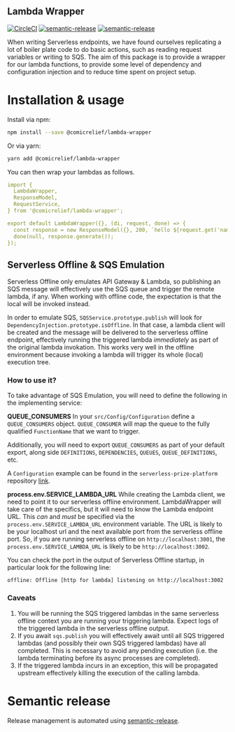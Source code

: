 Lambda Wrapper
--------------

[![CircleCI](https://circleci.com/gh/comicrelief/lambda-wrapper.svg?style=svg&circle-token=7db6e0ff0526bd635424f303fd4ffffc7ea05aed)](https://circleci.com/gh/comicrelief/lambda-wrapper)
[![semantic-release](https://img.shields.io/badge/%20%20%F0%9F%93%A6%F0%9F%9A%80-semantic--release-e10079.svg)](https://github.com/semantic-release/semantic-release)
[![semantic-release](https://badge.fury.io/js/%40comicrelief%2Flambda-wrapper.svg)](https://www.npmjs.com/package/@comicrelief/lambda-wrapper)

When writing Serverless endpoints, we have found ourselves replicating a lot of boiler plate code to do basic actions,
such as reading request variables or writing to SQS. The aim of this package is to provide a wrapper for our lambda
functions, to provide some level of dependency and configuration injection and to reduce time spent on project setup.

# Installation & usage

Install via npm:

```bash
npm install --save @comicrelief/lambda-wrapper
```

Or via yarn:

```bash
yarn add @comicrelief/lambda-wrapper
```

You can then wrap your lambdas as follows.

```yaml
import {
  LambdaWrapper,
  ResponseModel,
  RequestService,
} from '@comicrelief/lambda-wrapper';

export default LambdaWrapper({}, (di, request, done) => {
  const response = new ResponseModel({}, 200, `hello ${request.get('name', 'nobody')}`);
  done(null, response.generate());
});
```

## Serverless Offline & SQS Emulation

Serverless Offline only emulates API Gateway & Lambda, so publishing an SQS message will effectively use the SQS queue and trigger the remote lambda, if any. When working with offline code, the expectation is that the local will be invoked instead.

In order to emulate SQS, `SQSService.prototype.publish` will look for `DependencyInjection.prototype.isOffline`. In that case, a lambda client will be created and the message will be delivered to the serverless offline endpoint, effectively running the triggered lambda _immediately_ as part of the original lambda invokation. This works very well in the offline environment because invoking a lambda will trigger its whole (local) execution tree.

### How to use it?
To take advantage of SQS Emulation, you will need to define the following in the implementing service:

**QUEUE_CONSUMERS**
In your `src/Config/Configuration` define a `QUEUE_CONSUMERS` object. `QUEUE_CONSUMER` will map the queue to the fully qualified `FunctionName` that we want to trigger.

Additionally, you will need to export `QUEUE_CONSUMERS` as part of your default export, along side `DEFINITIONS`, `DEPENDENCIES`, `QUEUES`, `QUEUE_DEFINITIONS`, etc.

A `Configuration` example can be found in the `serverless-prize-platform` repository [link](https://github.com/comicrelief/serverless-prize-platform/blob/master/src/Config/Configuration.js).

**process.env.SERVICE_LAMBDA_URL**
While creating the Lambda client, we need to point it to our serverless offline environment. LambdaWrapper will take care of the specifics, but it will need to know the Lambda endpoint URL. This _can_ and _must_ be specified via the `process.env.SERVICE_LAMBDA_URL` environment variable. The URL is likely to be your localhost url and the next available port from the serverless offline port. So, if you are running serverless offline on `http://localhost:3001`, the `process.env.SERVICE_LAMBDA_URL` is likely to be `http://localhost:3002`.

You can check the port in the output of Serverless Offline startup, in particular look for the following line:

```
offline: Offline [http for lambda] listening on http://localhost:3002
```

### Caveats

1. You will be running the SQS triggered lambdas in the same serverless offline context you are running your triggering lambda. Expect logs of the triggered lambda in the serverless offline output.
2. If you await `sqs.publish` you will effectively await until all SQS triggered lambdas (and possibly their own SQS triggered lambdas) have all completed. This is necessary to avoid any pending execution (i.e. the lambda terminating before its async processes are completed).
3. If the triggered lambda incurs in an exception, this will be propagated upstream effectively killing the execution of the calling lambda.

# Semantic release
Release management is automated using [semantic-release](https://www.npmjs.com/package/semantic-release).
